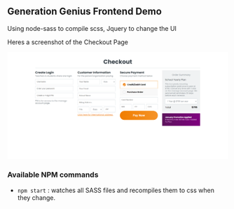 
## Generation Genius Frontend Demo

Using node-sass to compile scss, Jquery to change the UI

Heres a screenshot of the Checkout Page

![Alt text](Checkout.png?raw=true "Screenshot")

### Available NPM commands
- `npm start` : watches all SASS files and recompiles them to css when they change.